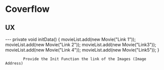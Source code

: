 # Coverflow

## UX

--- private void initData()
          {
            movieList.add(new Movie("Link 1"));
            movieList.add(new Movie("Link 2"));
            movieList.add(new Movie("Link3"));
            movieList.add(new Movie("Link 4"));
            movieList.add(new Movie("Link5"));
            }
            
            Provide the Init Function the link of the Images (Image Address)
